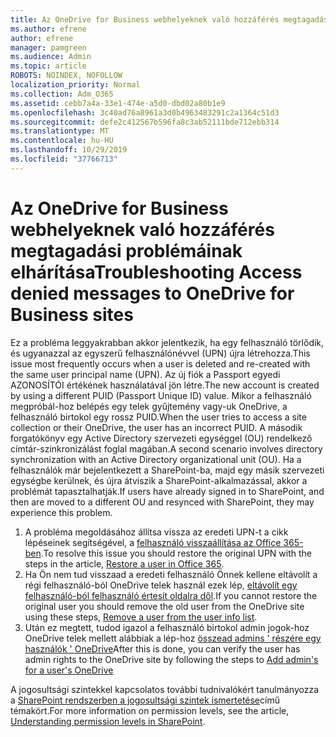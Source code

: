 ```yaml
---
title: Az OneDrive for Business webhelyeknek való hozzáférés megtagadási problémáinak elhárítása
ms.author: efrene
author: efrene
manager: pamgreen
ms.audience: Admin
ms.topic: article
ROBOTS: NOINDEX, NOFOLLOW
localization_priority: Normal
ms.collection: Adm_O365
ms.assetid: cebb7a4a-33e1-474e-a5d0-dbd02a80b1e9
ms.openlocfilehash: 3c40ad76a8961a3d0b4963483291c2a1364c51d3
ms.sourcegitcommit: defe2c412567b596fa8c3ab52111bde712ebb314
ms.translationtype: MT
ms.contentlocale: hu-HU
ms.lasthandoff: 10/29/2019
ms.locfileid: "37766713"
---
```

# <a name="troubleshooting-access-denied-messages-to-onedrive-for-business-sites"></a><span data-ttu-id="4f8cd-102">Az OneDrive for Business webhelyeknek való hozzáférés megtagadási problémáinak elhárítása</span><span class="sxs-lookup"><span data-stu-id="4f8cd-102">Troubleshooting Access denied messages to OneDrive for Business sites</span></span>

<span data-ttu-id="4f8cd-103">Ez a probléma leggyakrabban akkor jelentkezik, ha egy felhasználó törlődik, és ugyanazzal az egyszerű felhasználónévvel (UPN) újra létrehozza.</span><span class="sxs-lookup"><span data-stu-id="4f8cd-103">This issue most frequently occurs when a user is deleted and re-created with the same user principal name (UPN).</span></span> <span data-ttu-id="4f8cd-104">Az új fiók a Passport egyedi AZONOSÍTÓI értékének használatával jön létre.</span><span class="sxs-lookup"><span data-stu-id="4f8cd-104">The new account is created by using a different PUID (Passport Unique ID) value.</span></span> <span data-ttu-id="4f8cd-105">Mikor a felhasználó megpróbál-hoz belépés egy telek gyűjtemény vagy-uk OneDrive, a felhasználó birtokol egy rossz PUID.</span><span class="sxs-lookup"><span data-stu-id="4f8cd-105">When the user tries to access a site collection or their OneDrive, the user has an incorrect PUID.</span></span> <span data-ttu-id="4f8cd-106">A második forgatókönyv egy Active Directory szervezeti egységgel (OU) rendelkező címtár-szinkronizálást foglal magában.</span><span class="sxs-lookup"><span data-stu-id="4f8cd-106">A second scenario involves directory synchronization with an Active Directory organizational unit (OU).</span></span> <span data-ttu-id="4f8cd-107">Ha a felhasználók már bejelentkezett a SharePoint-ba, majd egy másik szervezeti egységbe kerülnek, és újra átviszik a SharePoint-alkalmazással, akkor a problémát tapasztalhatják.</span><span class="sxs-lookup"><span data-stu-id="4f8cd-107">If users have already signed in to SharePoint, and then are moved to a different OU and resynced with SharePoint, they may experience this problem.</span></span>

1. <span data-ttu-id="4f8cd-108">A probléma megoldásához állítsa vissza az eredeti UPN-t a cikk lépéseinek segítségével, a [felhasználó visszaállítása az Office 365-ben](https://docs.microsoft.com/office365/admin/add-users/restore-user?view=o365-worldwide).</span><span class="sxs-lookup"><span data-stu-id="4f8cd-108">To resolve this issue you should restore the original UPN with the steps in the article, [Restore a user in Office 365](https://docs.microsoft.com/office365/admin/add-users/restore-user?view=o365-worldwide).</span></span>
2. <span data-ttu-id="4f8cd-109">Ha Ön nem tud visszaad a eredeti felhasználó Önnek kellene eltávolít a régi felhasználó-ból OneDrive telek használ ezek lép, [eltávolít egy felhasználó-ból felhasználó értesít oldalra dől]().</span><span class="sxs-lookup"><span data-stu-id="4f8cd-109">If you cannot restore the original user you should remove the old user from the OneDrive site using these steps, [Remove a user from the user info list]().</span></span> 
3. <span data-ttu-id="4f8cd-110">Után ez megtett, tudod igazol a felhasználó birtokol admin jogok-hoz OneDrive telek mellett alábbiak a lép-hoz [összead admins ' részére egy használók ' OneDrive](https://docs.microsoft.com/sharepoint/manage-user-profiles?redirectSourcePath=%252fen-us%252farticle%252fmanage-user-profiles-in-the-sharepoint-admin-center-494bec9c-6654-41f0-920f-f7f937ea9723#add-and-remove-admins-for-a-users-onedrive)</span><span class="sxs-lookup"><span data-stu-id="4f8cd-110">After this is done, you can verify the user has admin rights to the OneDrive site by following the steps to [Add admin's for a user's OneDrive](https://docs.microsoft.com/sharepoint/manage-user-profiles?redirectSourcePath=%252fen-us%252farticle%252fmanage-user-profiles-in-the-sharepoint-admin-center-494bec9c-6654-41f0-920f-f7f937ea9723#add-and-remove-admins-for-a-users-onedrive)</span></span>

<span data-ttu-id="4f8cd-111">A jogosultsági szintekkel kapcsolatos további tudnivalókért tanulmányozza a [SharePoint rendszerben a jogosultsági szintek ismertetése](https://docs.microsoft.com/sharepoint/understanding-permission-levels)című témakört.</span><span class="sxs-lookup"><span data-stu-id="4f8cd-111">For more information on permission levels, see the article, [Understanding permission levels in SharePoint](https://docs.microsoft.com/sharepoint/understanding-permission-levels).</span></span>
